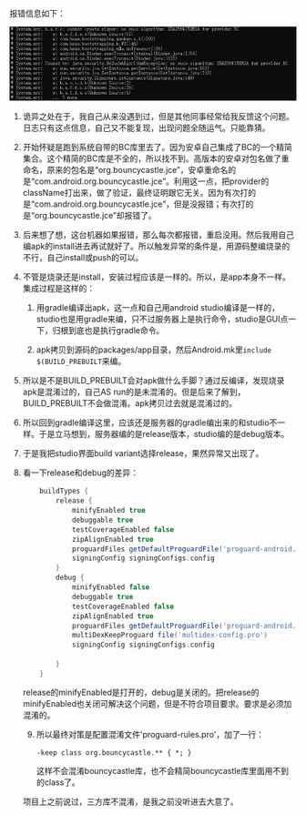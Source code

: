 报错信息如下：

![image-20230518110633167](_img/BC库找不到算法/image-20230518110633167.png)

1. 诡异之处在于，我自己从来没遇到过，但是其他同事经常给我反馈这个问题。日志只有这点信息，自己又不能复现，出现问题全随运气。只能靠猜。

2. 开始怀疑是跑到系统自带的BC库里去了。因为安卓自己集成了BC的一个精简集合。这个精简的BC库是不全的，所以找不到。高版本的安卓对包名做了重命名，原来的包名是“org.bouncycastle.jce”，安卓重命名的是“com.android.org.bouncycastle.jce”。利用这一点，把provider的className打出来，做了验证，最终证明跟它无关。因为有次打的是“com.android.org.bouncycastle.jce”，但是没报错；有次打的是“org.bouncycastle.jce”却报错了。

3. 后来想了想，这台机器如果报错，那么每次都报错，重启没用。然后我用自己编apk的install进去再试就好了。所以触发异常的条件是，用源码整编烧录的不行，自己install或push的可以。

4. 不管是烧录还是install，安装过程应该是一样的。所以，是app本身不一样。集成过程是这样的：
    1. 用gradle编译出apk，这一点和自己用android studio编译是一样的，studio也是用gradle来编，只不过服务器上是执行命令，studio是GUI点一下，归根到底也是执行gradle命令。

   2. apk拷贝到源码的packages/app目录，然后Android.mk里`include $(BUILD_PREBUILT`来编。

5. 所以是不是BUILD_PREBUILT会对apk做什么手脚？通过反编译，发现烧录apk是混淆过的，自己AS run的是未混淆的。但是后来了解到，BUILD_PREBUILT不会做混淆。apk拷贝过去就是混淆过的。

6. 所以回到gradle编译这里，应该还是服务器的gradle编出来的和studio不一样。于是立马想到，服务器编的是release版本，studio编的是debug版本。

7. 于是我把studio界面build variant选择release，果然异常又出现了。

8. 看一下release和debug的差异：

    ```groovy
        buildTypes {
            release {
                minifyEnabled true
                debuggable true
                testCoverageEnabled false
                zipAlignEnabled true
                proguardFiles getDefaultProguardFile('proguard-android.txt'), 'proguard-rules.pro'
                signingConfig signingConfigs.config
            }
            debug {
                minifyEnabled false
                debuggable true
                testCoverageEnabled false
                zipAlignEnabled true
                proguardFiles getDefaultProguardFile('proguard-android.txt'), 'proguard-rules.pro'
                multiDexKeepProguard file('multidex-config.pro')
                signingConfig signingConfigs.config
    
            }
        }
    ```

    release的minifyEnabled是打开的，debug是关闭的。把release的minifyEnabled也关闭可解决这个问题，但是不符合项目要求。要求是必须加混淆的。

    9. 所以最终对策是配置混淆文件'proguard-rules.pro'，加了一行：

       ```
       -keep class org.bouncycastle.** { *; }
       ```

       这样不会混淆bouncycastle库，也不会精简bouncycastle库里面用不到的class了。

    

    项目上之前说过，三方库不混淆，是我之前没听进去大意了。

    